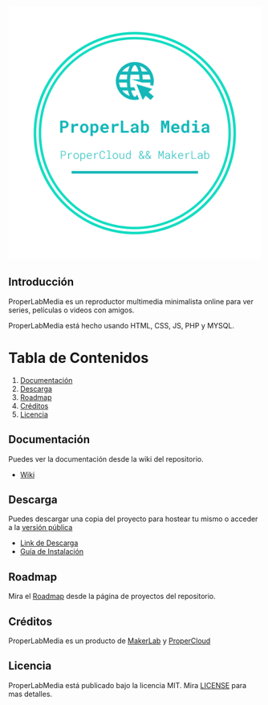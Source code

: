 <img src="/assets/img/icon/properlab.png">

## Introducción

ProperLabMedia es un reproductor multimedia minimalista online para ver series, películas o videos con amigos.

ProperLabMedia está hecho usando HTML, CSS, JS, PHP y MYSQL.

# Tabla de Contenidos

1. [Documentación](#documentación)
2. [Descarga](#descarga)
3. [Roadmap](#roadmap)
4. [Créditos](#créditos)
5. [Licencia](#licencia)

## Documentación
Puedes ver la documentación desde la wiki del repositorio.
- [Wiki](https://github.com/ProperLab/ProperLabMedia/wiki)

## Descarga
Puedes descargar una copia del proyecto para hostear tu mismo o acceder a la [versión pública]()
- [Link de Descarga](https://github.com/ProperLab/ProperLabMedia/releases)
- [Guía de Instalación](https://github.com/ProperLab/ProperLabMedia/wiki/Gu%C3%ADa-de-Instalaci%C3%B3n)

## Roadmap
Mira el [Roadmap](https://github.com/ProperLab/ProperLabMedia/projects) desde la página de proyectos del repositorio.

## Créditos
ProperLabMedia es un producto de [MakerLab](https://makerlab.sytes.net) y [ProperCloud](https://propercloud.sytes.net)

## Licencia
ProperLabMedia está publicado bajo la licencia MIT.
Mira [LICENSE](LICENSE) para mas detalles.